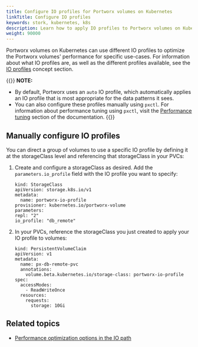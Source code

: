 ```yaml
---
title: Configure IO profiles for Portworx volumes on Kubernetes
linkTitle: Configure IO profiles
keywords: stork, kubernetes, k8s
description: Learn how to apply IO profiles to Portworx volumes on Kubernetes.
weight: 90000
---
```


Portworx volumes on Kubernetes can use different IO profiles to optimize the Portworx volumes' performance for specific use-cases. For information about what IO profiles are, as well as the different profiles available, see the [IO profiles](/concepts/io-profiles/) concept section. 

{{<info>}}
**NOTE:** 

* By default, Portworx uses an `auto` IO profile, which automatically applies an IO profile that is most appropriate for the data patterns it sees.
* You can also configure these profiles manually using `pxctl`. For information about performance tuning using `pxctl`, visit the [Performance tuning](/install-with-other/operate-and-maintain/performance-and-tuning/tuning/) section of the documentation.
{{</info>}}

## Manually configure IO profiles

You can direct a group of volumes to use a specific IO profile by defining it at the storageClass level and referencing that storageClass in your PVCs:

1. Create and configure a storageClass as desired. Add the `parameters.io_profile` field with the IO profile you want to specify:
   
    ```text
    kind: StorageClass
    apiVersion: storage.k8s.io/v1
    metadata:
      name: portworx-io-profile
    provisioner: kubernetes.io/portworx-volume
    parameters:
    repl: "2"
    io_profile: "db_remote"
    ```

2. In your PVCs, reference the storageClass you just created to apply your IO profile to volumes: 
   
    ```text
    kind: PersistentVolumeClaim
    apiVersion: v1
    metadata:
      name: px-db-remote-pvc
      annotations:
        volume.beta.kubernetes.io/storage-class: portworx-io-profile
    spec:
      accessModes:
        - ReadWriteOnce
      resources:
        requests:
          storage: 10Gi
    ```


## Related topics

* [Performance optimization options in the IO path](/reference/performance-io-path/)
